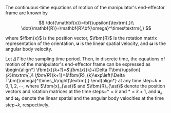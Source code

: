 The continuous-time equations of motion of the manipulator's end-effector frame are known by

$$
\dot{\mathbf{x}}=\bf{\upsilon}\textrm{,}\\
\dot{\mathbf{R}}=\mathbf{R}\bf{\omega}^\times\textrm{,}
$$

where $\fbm{x}$ is the position vector, $\fbm{R}$ is the rotation matrix representation of the orientation, $\bm{\upsilon}$ is the linear spatial velocity, and $\bm{\omega}$ is the angular body velocity.

Let $\Delta T$ be the sampling time period. Then, in discrete time, the equations of motion of the manipulator's end-effector frame can be expressed as
\begin{align*}
\fbm{x}_{k+1}=&\fbm{x}_{k}+\Delta T\bm{\upsilon}_{k}\textrm{,}\\
\fbm{R}_{k+1}=&\fbm{R}_{k}\exp\left(\Delta T\bm{\omega}^\times_k\right)\textrm{,}
\end{align*}
at any time step~$k=0,1,2,\cdots$, where $\fbm{x}_{\ast}$ and $\fbm{R}_{\ast}$ denote the position vectors and rotation matrices at the time steps~$\ast=k$ and $\ast=k+1$, and $\bm{\upsilon}_{k}$ and $\bm{\omega}_{k}$ denote the linear spatial and the angular body velocities at the time step~$k$, respectively.
